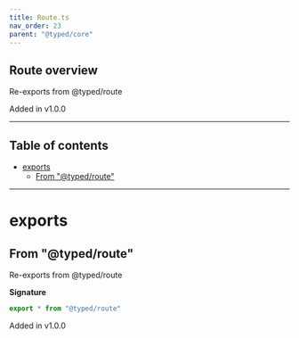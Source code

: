 ```yaml
---
title: Route.ts
nav_order: 23
parent: "@typed/core"
---
```


## Route overview

Re-exports from @typed/route

Added in v1.0.0

---

<h2 class="text-delta">Table of contents</h2>

- [exports](#exports)
  - [From "@typed/route"](#from-typedroute)

---

# exports

## From "@typed/route"

Re-exports from @typed/route

**Signature**

```ts
export * from "@typed/route"
```

Added in v1.0.0
